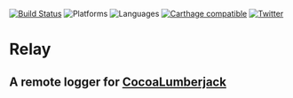 [![Build Status](https://travis-ci.org/Zerofinancial/relay.svg?branch=master)](https://travis-ci.org/Zerofinancial/relay)
![Platforms](https://img.shields.io/badge/platforms-ios%20%7C%20osx%20%7C%20watchos%20%7C%20tvos-lightgrey.svg)
![Languages](https://img.shields.io/badge/languages-swift-orange.svg)
[![Carthage compatible](https://img.shields.io/badge/Carthage-compatible-4BC51D.svg?style=flat)](https://github.com/Carthage/Carthage)
 [![Twitter](https://img.shields.io/badge/twitter-@AlamofireSF-blue.svg?style=flat)](http://twitter.com/zerofinancial)


# Relay
## A remote logger for [CocoaLumberjack](https://github.com/CocoaLumberjack/CocoaLumberjack)

